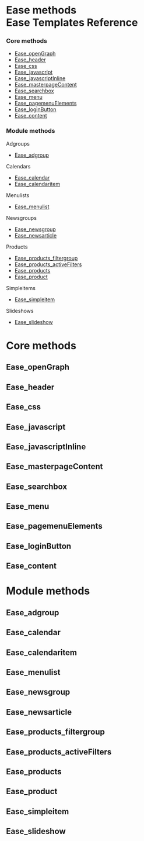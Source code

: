 # Ease methods<br>Ease Templates Reference

### Core methods
* [Ease_openGraph](#)
* [Ease_header](#)
* [Ease_css](#)
* [Ease_javascript](#)
* [Ease_javascriptInline](#)
* [Ease_masterpageContent](#)
* [Ease_searchbox](#)
* [Ease_menu](#)
* [Ease_pagemenuElements](#)
* [Ease_loginButton](#)
* [Ease_content](#)

### Module methods
Adgroups
 * [Ease_adgroup](#)

Calendars
 * [Ease_calendar](#)
 * [Ease_calendaritem](#)

Menulists
 * [Ease_menulist](#)

Newsgroups
 * [Ease_newsgroup](#)
 * [Ease_newsarticle](#)

Products
 * [Ease_products_filtergroup](#)
 * [Ease_products_activeFilters](#)
 * [Ease_products](#)
 * [Ease_product](#)

Simpleitems
 * [Ease_simpleitem](#)

Slideshows
 * [Ease_slideshow](#)


# Core methods

## Ease_openGraph

## Ease_header

## Ease_css

## Ease_javascript

## Ease_javascriptInline

## Ease_masterpageContent

## Ease_searchbox

## Ease_menu

## Ease_pagemenuElements

## Ease_loginButton

## Ease_content


# Module methods

## Ease_adgroup

## Ease_calendar

## Ease_calendaritem

## Ease_menulist

## Ease_newsgroup

## Ease_newsarticle

## Ease_products_filtergroup

## Ease_products_activeFilters

## Ease_products

## Ease_product

## Ease_simpleitem

## Ease_slideshow
